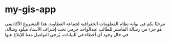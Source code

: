 # my-gis-app
مرحبًا بكم في بوابة نظام المعلومات الجغرافية لجماعة العطاوية. هذا المشروع الأكاديمي هو جزء من رسالة الماستر للطالب عبدالواحد جرمي تحت إشراف الأستاذ ميلود وشالة. في حال وجود أي أخطاء في البيانات، يُرجى التواصل معنا للإبلاغ عنها
